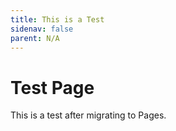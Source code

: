 ```yaml
---
title: This is a Test
sidenav: false
parent: N/A
---
```

# T﻿est Page

T﻿his is a test after migrating to Pages.